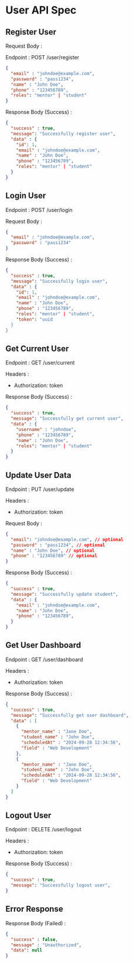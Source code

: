 # User API Spec

## Register User

Request Body :

Endpoint : POST /user/register

```json
{
  "email" : "johndoe@example.com",
  "password" : "pass1234",
  "name" : "John Doe",
  "phone" : "123456789",
  "roles": "mentor" | "student"
}
```

Response Body (Success) : 

```json
{
  "success" : true,
  "message": "Successfully register user",
  "data" : {
    "id": 1,
    "email" : "johndoe@example.com",
    "name" : "John Doe",
    "phone" : "123456789",
    "roles": "mentor" | "student"
  }
}
```

## Login User

Endpoint : POST /user/login

Request Body :

```json
{
  "email" : "johndoe@example.com",
  "password" : "pass1234"
}
```

Response Body (Success) :

```json
{
  "success" : true,
  "message": "Successfully login user",
  "data" : {
    "id": 1,
    "email" : "johndoe@example.com",
    "name" : "John Doe",
    "phone" : "123456789",
    "roles": "mentor" | "student",
    "token": "uuid
  }
}
```

## Get Current User

Endpoint : GET /user/current

Headers :
- Authorization: token

Response Body (Success) :

```json
{
  "success" : true,
  "message": "Successfully get current user",
  "data" : {
    "username" : "johndoe",
    "phone" : "123456789",
    "name" : "John Doe",
    "roles": "mentor" | "student"
  }
}
```

## Update User Data

Endpoint : PUT /user/update

Headers :
- Authorization: token

Request Body :

```json
{
  "email": "johndoe@example.com", // optional
  "password" : "pass1234", // optional
  "name" : "John Doe", // optional
  "phone" : "123456789" // optional
}
```

Response Body (Success) :

```json
{
  "success" : true,
  "message": "Successfully update student",
  "data" : {
    "email" : "johndoe@example.com",
    "name" : "John Doe",
    "phone" : "123456789",
  }
}
```

## Get User Dashboard

Endpoint : GET /user/dashboard

Headers :
- Authorization: token

Response Body (Success) :

```json
{
  "success" : true,
  "message": "Successfully get user dashboard",
  "data" : [
    {
      "mentor_name" : "Jane Doe",
      "student_name" : "John Doe",
      "scheduledAt" : "2024-09-28 12:34:56",
      "field" : "Web Development"
    },
    {
      "mentor_name" : "Jane Doe",
      "student_name" : "John Doe",
      "scheduledAt" : "2024-09-28 12:34:56",
      "field" : "Web Development"
    }
  ]
}
```

## Logout User

Endpoint : DELETE /user/logout

Headers :
- Authorization: token

Response Body (Success) :

```json
{
  "success" : true,
  "message": "Successfully logout user",
}
```
## Error Response

Response Body (Failed) :

```json
{
  "success" : false,
  "message" : "Unauthorized",
  "data": null
}
```